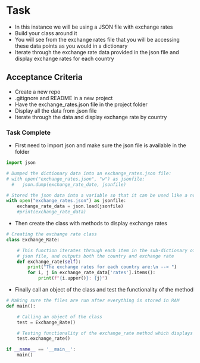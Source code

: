 # Task
- In this instance we will be using a JSON file with exchange rates
- Build your class around it
- You will see from the exchange rates file that you will be accessing 
these data points as you would in a dictionary
- Iterate through the exchange rate data provided
in the json file and display exchange rates for
each country


## Acceptance Criteria
- Create a new repo
- .gitignore and README in a new project
- Have the exchange_rates.json file in the project
folder
- Display all the data from .json file
- Iterate through the data and display 
exchange rate by country

### Task Complete
- First need to import json and make sure the json
file is available in the folder
```python
import json

# Dumped the dictionary data into an exchange_rates.json file:
# with open("exchange_rates.json", "w") as jsonfile:
  #   json.dump(exchange_rate_date, jsonfile)

# Stored the json data into a variable so that it can be used like a normal dict
with open("exchange_rates.json") as jsonfile:
	exchange_rate_data = json.load(jsonfile)
	#print(exchange_rate_data)
```
- Then create the class with methods to display exchange
rates
```python
# Creating the exchange rate class
class Exchange_Rate:

	# This function iterates through each item in the sub-dictionary of 'rates' within the
	# json file, and outputs both the country and exchange rate
	def exchange_rate(self):
		print("The exchange rates for each country are:\n --> ")
		for i, j in exchange_rate_data['rates'].items():
			print(f"{i.upper()}: {j}")
```

- Finally call an object of the class and test the
functionality of the method
```python
# Making sure the files are run after everything is stored in RAM
def main():

	# Calling an object of the class
	test = Exchange_Rate()

	# Testing functionality of the exchange_rate method which displays exchange rate
	test.exchange_rate()

if __name__ == '__main__':
    main()
```